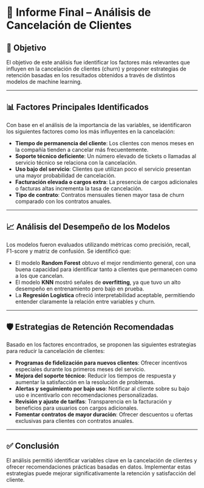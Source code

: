 # 📌 Informe Final – Análisis de Cancelación de Clientes

## 🎯 Objetivo
El objetivo de este análisis fue identificar los factores más relevantes que influyen en la cancelación de clientes (churn) y proponer estrategias de retención basadas en los resultados obtenidos a través de distintos modelos de machine learning.

---

## 📊 Factores Principales Identificados

Con base en el análisis de la importancia de las variables, se identificaron los siguientes factores como los más influyentes en la cancelación:

- **Tiempo de permanencia del cliente**: Los clientes con menos meses en la compañía tienden a cancelar más frecuentemente.
- **Soporte técnico deficiente**: Un número elevado de tickets o llamadas al servicio técnico se relaciona con la cancelación.
- **Uso bajo del servicio**: Clientes que utilizan poco el servicio presentan una mayor probabilidad de cancelación.
- **Facturación elevada o cargos extra**: La presencia de cargos adicionales o facturas altas incrementa la tasa de cancelación.
- **Tipo de contrato**: Contratos mensuales tienen mayor tasa de churn comparado con los contratos anuales.

---

## 📈 Análisis del Desempeño de los Modelos

Los modelos fueron evaluados utilizando métricas como precisión, recall, F1-score y matriz de confusión. Se identificó que:

- El modelo **Random Forest** obtuvo el mejor rendimiento general, con una buena capacidad para identificar tanto a clientes que permanecen como a los que cancelan.
- El modelo **KNN** mostró señales de **overfitting**, ya que tuvo un alto desempeño en entrenamiento pero bajo en prueba.
- La **Regresión Logística** ofreció interpretabilidad aceptable, permitiendo entender claramente la relación entre variables y churn.

---

## 🛡️ Estrategias de Retención Recomendadas

Basado en los factores encontrados, se proponen las siguientes estrategias para reducir la cancelación de clientes:

- **Programas de fidelización para nuevos clientes**: Ofrecer incentivos especiales durante los primeros meses del servicio.
- **Mejora del soporte técnico**: Reducir los tiempos de respuesta y aumentar la satisfacción en la resolución de problemas.
- **Alertas y seguimiento por bajo uso**: Notificar al cliente sobre su bajo uso e incentivarlo con recomendaciones personalizadas.
- **Revisión y ajuste de tarifas**: Transparencia en la facturación y beneficios para usuarios con cargos adicionales.
- **Fomentar contratos de mayor duración**: Ofrecer descuentos u ofertas exclusivas para clientes con contratos anuales.

---

## ✅ Conclusión

El análisis permitió identificar variables clave en la cancelación de clientes y ofrecer recomendaciones prácticas basadas en datos. Implementar estas estrategias puede mejorar significativamente la retención y satisfacción del cliente.

